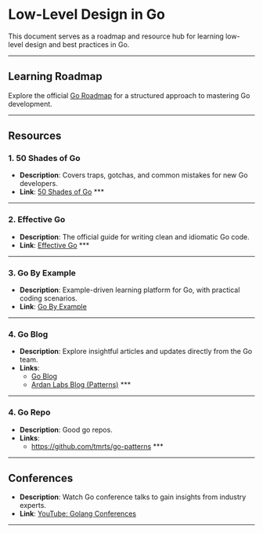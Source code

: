 # Low-Level Design in Go

This document serves as a roadmap and resource hub for learning low-level design and best practices in Go.

---

## **Learning Roadmap**
Explore the official [Go Roadmap](https://roadmap.sh/golang) for a structured approach to mastering Go development.

---

## **Resources**

### **1. 50 Shades of Go**
- **Description**: Covers traps, gotchas, and common mistakes for new Go developers.
- **Link**: [50 Shades of Go](https://www.ruilog.com/notebook/view/0c898497c420.html#psched) ***

---

### **2. Effective Go**
- **Description**: The official guide for writing clean and idiomatic Go code.
- **Link**: [Effective Go](https://go.dev/doc/effective_go) ***

---

### **3. Go By Example**
- **Description**: Example-driven learning platform for Go, with practical coding scenarios.
- **Link**: [Go By Example](https://gobyexample.com/variadic-functions)

---

### **4. Go Blog**
- **Description**: Explore insightful articles and updates directly from the Go team.
- **Links**:
    - [Go Blog](https://go.dev/blog/all)
    - [Ardan Labs Blog (Patterns)](https://www.ardanlabs.com/blog/?query=pattern) ***

---

### **4. Go Repo**
- **Description**: Good go repos.
- **Links**:
  - https://github.com/tmrts/go-patterns ***

---

## **Conferences**
- **Description**: Watch Go conference talks to gain insights from industry experts.
- **Link**: [YouTube: Golang Conferences](https://www.youtube.com/results?search_query=golang+conference)

---


